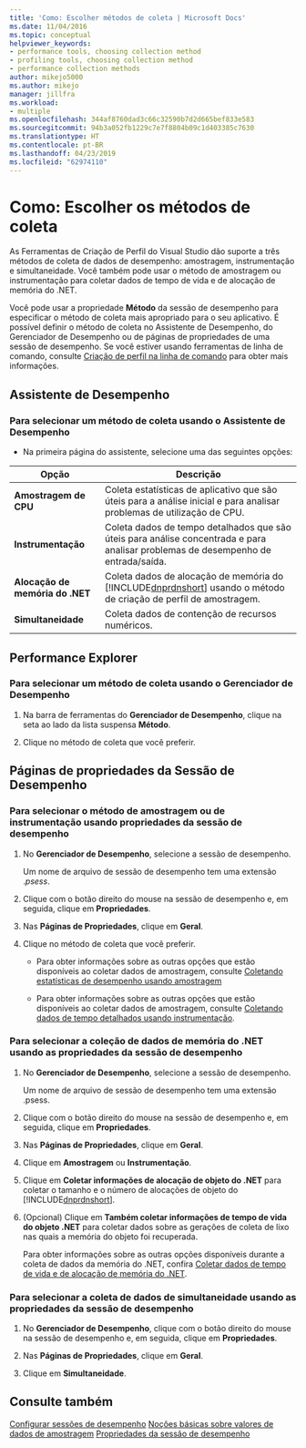 ```yaml
---
title: 'Como: Escolher métodos de coleta | Microsoft Docs'
ms.date: 11/04/2016
ms.topic: conceptual
helpviewer_keywords:
- performance tools, choosing collection method
- profiling tools, choosing collection method
- performance collection methods
author: mikejo5000
ms.author: mikejo
manager: jillfra
ms.workload:
- multiple
ms.openlocfilehash: 344af8760dad3c66c32590b7d2d665bef833e583
ms.sourcegitcommit: 94b3a052fb1229c7e7f8804b09c1d403385c7630
ms.translationtype: HT
ms.contentlocale: pt-BR
ms.lasthandoff: 04/23/2019
ms.locfileid: "62974110"
---
```

# <a name="how-to-choose-collection-methods"></a>Como: Escolher os métodos de coleta

As Ferramentas de Criação de Perfil do Visual Studio dão suporte a três métodos de coleta de dados de desempenho: amostragem, instrumentação e simultaneidade. Você também pode usar o método de amostragem ou instrumentação para coletar dados de tempo de vida e de alocação de memória do .NET.

Você pode usar a propriedade **Método** da sessão de desempenho para especificar o método de coleta mais apropriado para o seu aplicativo. É possível definir o método de coleta no Assistente de Desempenho, do Gerenciador de Desempenho ou de páginas de propriedades de uma sessão de desempenho. Se você estiver usando ferramentas de linha de comando, consulte [Criação de perfil na linha de comando](../profiling/using-the-profiling-tools-from-the-command-line.md) para obter mais informações.

## <a name="performance-wizard"></a>Assistente de Desempenho

### <a name="to-select-a-collection-method-using-the-performance-wizard"></a>Para selecionar um método de coleta usando o Assistente de Desempenho

- Na primeira página do assistente, selecione uma das seguintes opções:

| Opção | Descrição |
|----------------------------| - |
| **Amostragem de CPU** | Coleta estatísticas de aplicativo que são úteis para a análise inicial e para analisar problemas de utilização de CPU. |
| **Instrumentação** | Coleta dados de tempo detalhados que são úteis para análise concentrada e para analisar problemas de desempenho de entrada/saída. |
| **Alocação de memória do .NET** | Coleta dados de alocação de memória do [!INCLUDE[dnprdnshort](../code-quality/includes/dnprdnshort_md.md)] usando o método de criação de perfil de amostragem. |
| **Simultaneidade** | Coleta dados de contenção de recursos numéricos. |

## <a name="performance-explorer"></a>Performance Explorer

### <a name="to-select-a-collection-method-using-performance-explorer"></a>Para selecionar um método de coleta usando o Gerenciador de Desempenho

1. Na barra de ferramentas do **Gerenciador de Desempenho**, clique na seta ao lado da lista suspensa **Método**.

2. Clique no método de coleta que você preferir.

## <a name="performance-session-property-pages"></a>Páginas de propriedades da Sessão de Desempenho

### <a name="to-select-the-sampling-or-instrumentation-method-using-performance-session-properties"></a>Para selecionar o método de amostragem ou de instrumentação usando propriedades da sessão de desempenho

1. No **Gerenciador de Desempenho**, selecione a sessão de desempenho.

     Um nome de arquivo de sessão de desempenho tem uma extensão .*psess*.

2. Clique com o botão direito do mouse na sessão de desempenho e, em seguida, clique em **Propriedades**.

3. Nas **Páginas de Propriedades**, clique em **Geral**.

4. Clique no método de coleta que você preferir.

    - Para obter informações sobre as outras opções que estão disponíveis ao coletar dados de amostragem, consulte [Coletando estatísticas de desempenho usando amostragem](../profiling/collecting-performance-statistics-by-using-sampling.md)

    - Para obter informações sobre as outras opções que estão disponíveis ao coletar dados de amostragem, consulte [Coletando dados de tempo detalhados usando instrumentação](../profiling/collecting-detailed-timing-data-by-using-instrumentation.md).

### <a name="to-select-net-memory-data-collection-by-using-performance-session-properties"></a>Para selecionar a coleção de dados de memória do .NET usando as propriedades da sessão de desempenho

1. No **Gerenciador de Desempenho**, selecione a sessão de desempenho.

     Um nome de arquivo de sessão de desempenho tem uma extensão .psess.

2. Clique com o botão direito do mouse na sessão de desempenho e, em seguida, clique em **Propriedades**.

3. Nas **Páginas de Propriedades**, clique em **Geral**.

4. Clique em **Amostragem** ou **Instrumentação**.

5. Clique em **Coletar informações de alocação de objeto do .NET** para coletar o tamanho e o número de alocações de objeto do [!INCLUDE[dnprdnshort](../code-quality/includes/dnprdnshort_md.md)].

6. (Opcional) Clique em **Também coletar informações de tempo de vida do objeto .NET** para coletar dados sobre as gerações de coleta de lixo nas quais a memória do objeto foi recuperada.

     Para obter informações sobre as outras opções disponíveis durante a coleta de dados da memória do .NET, confira [Coletar dados de tempo de vida e de alocação de memória do .NET](../profiling/collecting-dotnet-memory-allocation-and-lifetime-data.md).

### <a name="to-select-concurrency-data-collection-by-using-performance-session-properties"></a>Para selecionar a coleta de dados de simultaneidade usando as propriedades da sessão de desempenho

1. No **Gerenciador de Desempenho**, clique com o botão direito do mouse na sessão de desempenho e, em seguida, clique em **Propriedades**.

2. Nas **Páginas de Propriedades**, clique em **Geral**.

3. Clique em **Simultaneidade**.

## <a name="see-also"></a>Consulte também

[Configurar sessões de desempenho](../profiling/configuring-performance-sessions.md)
[Noções básicas sobre valores de dados de amostragem](../profiling/understanding-sampling-data-values.md)
[Propriedades da sessão de desempenho](../profiling/performance-session-properties.md)